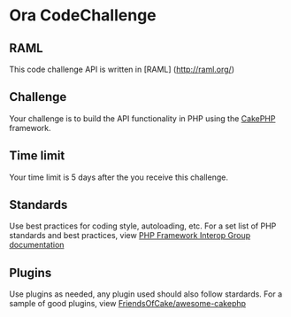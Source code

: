 # Ora CodeChallenge

## RAML

This code challenge API is written in [RAML] (http://raml.org/)

## Challenge

Your challenge is to build the API functionality in PHP using the [CakePHP](http://cakephp.org) framework.

## Time limit

Your time limit is 5 days after the you receive this challenge.

## Standards

Use best practices for coding style, autoloading, etc.
For a set list of PHP standards and best practices, view [PHP Framework Interop Group documentation](http://www.php-fig.org/)

## Plugins

Use plugins as needed, any plugin used should also follow stardards.
For a sample of good plugins, view [FriendsOfCake/awesome-cakephp](https://github.com/FriendsOfCake/awesome-cakephp)

